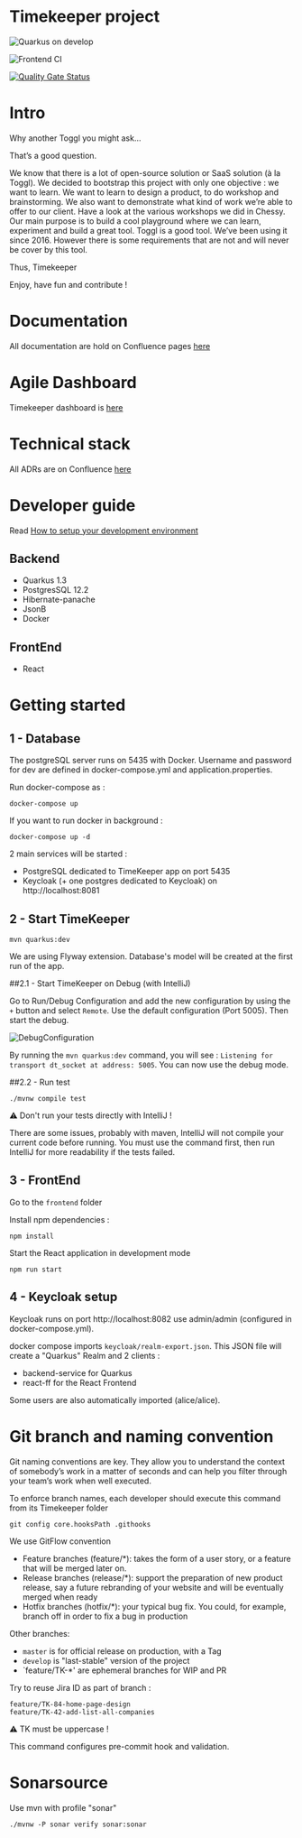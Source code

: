 # Timekeeper project

![Quarkus on develop](https://github.com/lunatech-labs/lunatech-timekeeper/workflows/Java%20CI%20with%20Maven/badge.svg?branch=develop)

![Frontend CI](https://github.com/lunatech-labs/lunatech-timekeeper/workflows/Frontend%20CI/badge.svg?branch=develop)

[![Quality Gate Status](https://sonarcloud.io/api/project_badges/measure?project=lunatech-labs_lunatech-timekeeper&metric=alert_status&token=002c82801d0eb45ccc3a82067c18799929110e67)](https://sonarcloud.io/dashboard?id=lunatech-labs_lunatech-timekeeper)

# Intro

Why another Toggl you might ask… 

That’s a good question.

We know that there is a lot of open-source solution or SaaS solution (à la Toggl). We decided to bootstrap this project with only one objective : we want to learn.
We want to learn to design a product, to do workshop and brainstorming. We also want to demonstrate what kind of work we’re able to offer to our client. Have a look at the various workshops we did in Chessy. 
Our main purpose is to build a cool playground where we can learn, experiment and build a great tool. 
Toggl is a good tool. We’ve been using it since 2016. However there is some requirements that are not and will never be cover by this tool.

Thus, Timekeeper

Enjoy, have fun and contribute ! 

# Documentation 

All documentation are hold on Confluence pages [here](https://lunatech.atlassian.net/wiki/spaces/INTRANET/pages/1609695253/Timekeeper)

# Agile Dashboard

Timekeeper dashboard is [here](https://lunatech.atlassian.net/jira/software/projects/TK/boards/8)

# Technical stack 

All ADRs are on Confluence [here](https://lunatech.atlassian.net/wiki/spaces/INTRANET/pages/1686077447/Technical+architecture#Architecture-decision-records)

# Developer guide

Read [How to setup your development environment](https://lunatech.atlassian.net/wiki/spaces/INTRANET/pages/1879343105/How-to+setup+your+development+environment) 

## Backend 

- Quarkus 1.3
- PostgresSQL 12.2
- Hibernate-panache
- JsonB
- Docker

## FrontEnd

- React

# Getting started

## 1 - Database

The postgreSQL server runs on 5435 with Docker. Username and password for dev are defined in docker-compose.yml and application.properties.

Run docker-compose as :

    docker-compose up 
    
If you want to run docker in background : 

    docker-compose up -d    
    
2 main services will be started :

- PostgreSQL dedicated to TimeKeeper app on port 5435 
- Keycloak (+ one postgres dedicated to Keycloak) on http://localhost:8081

## 2 - Start TimeKeeper

    mvn quarkus:dev
    
We are using Flyway extension. Database's model will be created at the first run of the app.

##2.1 - Start TimeKeeper on Debug (with IntelliJ)

Go to Run/Debug Configuration and add the new configuration by using the `+` button and select `Remote`. 
Use the default configuration (Port 5005). Then start the debug.

![DebugConfiguration](https://user-images.githubusercontent.com/45755667/80485053-078d0b00-8959-11ea-9028-e223ef7859f9.png)

By running the `mvn quarkus:dev` command, you will see : `Listening for transport dt_socket at address: 5005`. You can now use the debug mode.

##2.2 - Run test

    ./mvnw compile test

⚠️ Don't run your tests directly with IntelliJ ! 

There are some issues, probably with maven, IntelliJ will not compile your current code before running.
You must use the command first, then run IntelliJ for more readability if the tests failed.

## 3 - FrontEnd   

Go to the `frontend` folder

Install npm dependencies :

    npm install
    
Start the React application in development mode

    npm run start    

## 4 - Keycloak setup

Keycloak runs on port http://localhost:8082 use admin/admin (configured in docker-compose.yml).

docker compose imports `keycloak/realm-export.json`. This JSON file will create a "Quarkus" Realm and 2 clients : 
- backend-service for Quarkus
- react-ff for the React Frontend

Some users are also automatically imported (alice/alice).

# Git branch and naming convention

Git naming conventions are key. They allow you to understand the context of somebody’s work in a matter of seconds and can help you filter through your team’s work when well executed.

To enforce branch names, each developer should execute this command from its Timekeeper folder 

    git config core.hooksPath .githooks

We use GitFlow convention 

  - Feature branches (feature/*): takes the form of a user story, or a feature that will be merged later on. 
  - Release branches (release/*): support the preparation of new product release, say a future rebranding of your website and will be eventually merged when ready
  - Hotfix branches (hotfix/*): your typical bug fix. You could, for example, branch off in order to fix a bug in production

Other branches:
- `master` is for official release on production, with a Tag
- `develop` is "last-stable" version of the project
- `feature/TK-*' are ephemeral branches for WIP and PR

Try to reuse Jira ID as part of branch : 

    feature/TK-84-home-page-design
    feature/TK-42-add-list-all-companies

⚠️ TK must be uppercase ! 

This command configures pre-commit hook and validation.

# Sonarsource

Use mvn with profile "sonar"

    ./mvnw -P sonar verify sonar:sonar
